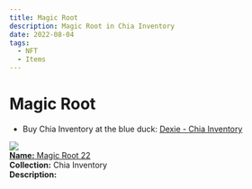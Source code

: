 ```yaml
---
title: Magic Root
description: Magic Root in Chia Inventory
date: 2022-08-04
tags:
  - NFT
  - Items
---
```


# Magic Root

- Buy Chia Inventory at the blue duck: [Dexie - Chia Inventory](https://dexie.space/offers/col16fpva26fhdjp2echs3cr7c30gzl7qe67hu9grtsjcqldz354asjsyzp6wx/xch)

<div class="item_thumbnail_detail">
<img src="https://g3besa3udzok3iz4dbboefkpzxwny462bwqf4oasrbmmenz3aa.arweave.net/NsJJA3QeXK2jPBhC4hVPzezcc9oNoF44EohYwjc7-AM"><br/>
<div><a href="https://www.spacescan.io/xch/coin/0xf32e15d53a8bfb6733a40e79a3ce89bed86b64e420b8e7e3c46d1b178ace8879"><strong>Name:</strong> Magic Root 22</a></div>
<div><strong>Collection:</strong> Chia Inventory</div>
<div><strong>Description:</strong> </div>
</div>

